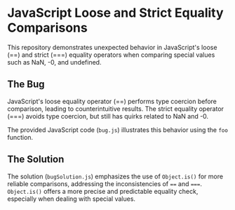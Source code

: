 # JavaScript Loose and Strict Equality Comparisons

This repository demonstrates unexpected behavior in JavaScript's loose (==) and strict (===) equality operators when comparing special values such as NaN, -0, and undefined.

## The Bug

JavaScript's loose equality operator (==) performs type coercion before comparison, leading to counterintuitive results. The strict equality operator (===) avoids type coercion, but still has quirks related to NaN and -0.

The provided JavaScript code (`bug.js`) illustrates this behavior using the `foo` function.

## The Solution

The solution (`bugSolution.js`) emphasizes the use of `Object.is()` for more reliable comparisons, addressing the inconsistencies of `==` and `===`. `Object.is()` offers a more precise and predictable equality check, especially when dealing with special values.